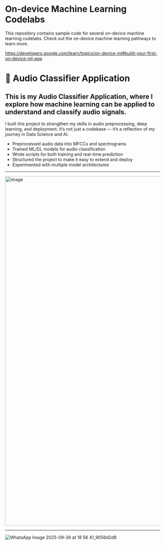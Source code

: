 # On-device Machine Learning Codelabs

This repository contains sample code for several on-device machine learning codelabs. Check out the on-device machine learning pathways to learn more.

https://developers.google.com/learn/topics/on-device-ml#build-your-first-on-device-ml-app

# 🎵 Audio Classifier Application

This is my **Audio Classifier Application**, where I explore how machine learning can be applied to understand and classify audio signals.  
---

I built this project to strengthen my skills in audio preprocessing, deep learning, and deployment. It’s not just a codebase — it’s a reflection of my journey in Data Science and AI. 

- Preprocessed audio data into MFCCs and spectrograms  
- Trained ML/DL models for audio classification  
- Wrote scripts for both training and real-time prediction  
- Structured the project to make it easy to extend and deploy  
- Experimented with multiple model architectures  

---

<img width="1918" height="1135" alt="image" src="https://github.com/user-attachments/assets/14c3e8f4-a6cb-4ace-b1af-a43f7f1ee84a" />

---

![WhatsApp Image 2025-09-26 at 18 56 41_9056d2d8](https://github.com/user-attachments/assets/756b446a-8795-4d56-9c0d-b54dbba00f63)

